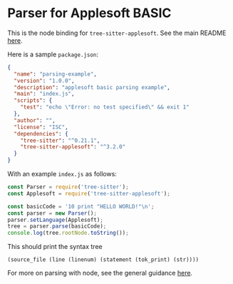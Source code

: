Parser for Applesoft BASIC
==========================

This is the node binding for `tree-sitter-applesoft`.  See the main README [here](https://github.com/dfgordon/tree-sitter-applesoft).

Here is a sample `package.json`:

```json
{
  "name": "parsing-example",
  "version": "1.0.0",
  "description": "applesoft basic parsing example",
  "main": "index.js",
  "scripts": {
    "test": "echo \"Error: no test specified\" && exit 1"
  },
  "author": "",
  "license": "ISC",
  "dependencies": {
    "tree-sitter": "^0.21.1",
    "tree-sitter-applesoft": "^3.2.0"
  }
}
```

With an example `index.js` as follows:

```js
const Parser = require('tree-sitter');
const Applesoft = require('tree-sitter-applesoft');

const basicCode = '10 print "HELLO WORLD!"\n';
const parser = new Parser();
parser.setLanguage(Applesoft);
tree = parser.parse(basicCode);
console.log(tree.rootNode.toString());
```

This should print the syntax tree

```
(source_file (line (linenum) (statement (tok_print) (str))))
```

For more on parsing with node, see the general guidance [here](https://github.com/tree-sitter/node-tree-sitter).
